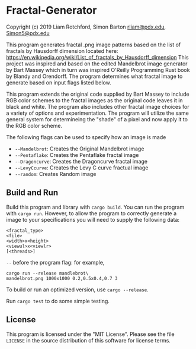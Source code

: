 # Fractal-Generator

Copyright (c) 2019 
Liam Rotchford, Simon Barton
rliam@pdx.edu, Simon5@pdx.edu

This program generates fractal .png image patterns based on the list of fractals by Hausdorff dimension located here: https://en.wikipedia.org/wiki/List_of_fractals_by_Hausdorff_dimension  This project was inspired and based on the edited Mandelbrot image generator by Bart Massey which in turn was inspired O'Reilly Programming Rust book by Blandy and Orendorff. The program determines what fractal image to generate based on input flags listed below.

This program extends the original code supplied by Bart Massey to include RGB color schemes to the fractal images as the original code leaves it in black and white. The program also includes other fractal image choices for a variety of options and experimentation. The program will utilize the same general system for determineing the "shade" of a pixel and now apply it to the RGB color scheme.

The following flags can be used to specify how an image is made
* `--Mandelbrot`:   Creates the Original Mandelbrot image
* `--Pentaflake`:   Creates the Pentaflake fractal image
* `--Dragoncurve`:  Creates the Dragoncurve fractal image
* `--LevyCcurve`:   Creates the Levy C curve fractual image
* `--random`:       Creates Random image

## Build and Run

Build this program and library with `cargo build`. You can
run the program with `cargo run`. However, to allow the program to correctly generate a image to your specifications you will need to supply the following data:
    
    <fractal_type>
    <file>
    <width>x<height>
    <viewul>x<viewlr>
    [<threads>]

`--` before the program flag: for example,

    cargo run --release mandlebrot\
    mandelbrot.png 1000x1000 0.2,0.5x0.4,0.7 3
    

To build or run an optimized version, use `cargo --release`.

Run `cargo test` to do some simple testing.

## License

This program is licensed under the "MIT License".  Please
see the file `LICENSE` in the source distribution of this
software for license terms.
